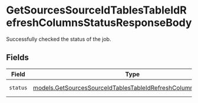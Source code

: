 # GetSourcesSourceIdTablesTableIdRefreshColumnsStatusResponseBody

Successfully checked the status of the job.


## Fields

| Field                                                                                                                                                    | Type                                                                                                                                                     | Required                                                                                                                                                 | Description                                                                                                                                              | Example                                                                                                                                                  |
| -------------------------------------------------------------------------------------------------------------------------------------------------------- | -------------------------------------------------------------------------------------------------------------------------------------------------------- | -------------------------------------------------------------------------------------------------------------------------------------------------------- | -------------------------------------------------------------------------------------------------------------------------------------------------------- | -------------------------------------------------------------------------------------------------------------------------------------------------------- |
| `status`                                                                                                                                                 | [models.GetSourcesSourceIdTablesTableIdRefreshColumnsStatusStatus](../../models/operations/getsourcessourceidtablestableidrefreshcolumnsstatusstatus.md) | :heavy_minus_sign:                                                                                                                                       | Status of the job                                                                                                                                        | processing                                                                                                                                               |
